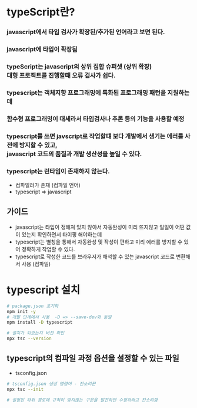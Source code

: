 # typeScript란?

### javascript에서 타입 검사가 확장된/추가된 언어라고 보면 된다.

### javascript에 타입이 확장됨

### typeScript는 javascript의 상위 집합 슈퍼셋 (상위 확장) <br/> 대형 프로젝트를 진행할떄 오류 검사가 쉽다.

### typescript는 객체지향 프로그래밍에 특화된 프로그래밍 패턴을 지원하는데
### 함수형 프로그래밍이 대세라서 타입검사나 추론 등의 기능을 사용할 예정

### typescript를 쓰면 javscript로 작업할떄 보다 개발에서 생기는 에러를 사전에 방지할 수 있고, <br/> javascript 코드의 품질과 개발 생산성을 높일 수 있다.

### typescript는 런타임이 존재하지 않는다.
- 컴파일러가 존재 (컴파일 언어)
- typescript => javascript

## 가이드
- javascript는 타입이 정해져 있지 않아서 자동완성이 미리 뜨지않고 일일이 어떤 값이 있는지 확인하면서 타이핑 해야하는데
- typescript는 별칭을 통해서 자동완성 및 작성이 편하고 미리 에러를 방지할 수 있어 정확하게 작업할 수 있다.
- typescript로 작성한 코드를 브라우저가 해석할 수 있는 javascript 코드로 변환해서 사용 (컴파일)

# typescript 설치
```sh
# package.json 초기화
npm init -y
# 개발 단계에서 사용  -D => --save-dev와 동일
npm install -D typescript
```

```sh
# 설치가 되었는지 버전 확인
npx tsc --version
```


## typescript의 컴파일 과정 옵션을 설정할 수 있는 파일
- tsconfig.json

```sh
# tsconfig.json 생성 명령어 - 잔소리꾼
npx tsc --init

# 설정된 하위 경로에 규칙이 맞지않는 구문을 발견하면 수정하라고 잔소리함
```